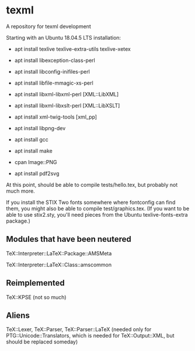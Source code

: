 # texml
A repository for texml development

Starting with an Ubuntu 18.04.5 LTS installation:

* apt install texlive texlive-extra-utils texlive-xetex

* apt install libexception-class-perl

* apt install libconfig-inifiles-perl

* apt install libfile-mmagic-xs-perl

* apt install libxml-libxml-perl [XML::LibXML]

* apt install libxml-libxslt-perl [XML::LibXSLT]

* apt install xml-twig-tools [xml_pp]

* apt install libpng-dev

* apt install gcc

* apt install make

* cpan Image::PNG

* apt install pdf2svg

At this point, should be able to compile tests/hello.tex, but probably
not much more.

If you install the STIX Two fonts somewhere where fontconfig can find
them, you might also be able to compile test/graphics.tex.  (If you
want to be able to use stix2.sty, you'll need pieces from the Ubuntu
texlive-fonts-extra package.)

## Modules that have been neutered

TeX::Interpreter::LaTeX::Package::AMSMeta

TeX::Interpreter::LaTeX::Class::amscommon

## Reimplemented

TeX::KPSE (not so much)

## Aliens

TeX::Lexer, TeX::Parser, TeX::Parser::LaTeX (needed only for
PTG::Unicode::Translators, which is needed for TeX::Output::XML, but
should be replaced someday)
